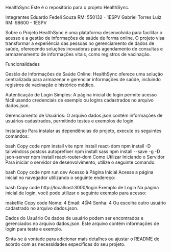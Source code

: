 HealthSync
Este é o repositório para o projeto HealthSync.

Integrantes
Eduardo Fedeli Souza RM: 550132 - 1ESPV
Gabriel Torres Luiz RM: 98600 - 1ESPV

Sobre o Projeto
HealthSync é uma plataforma desenvolvida para facilitar o acesso e a gestão de informações de saúde de forma online. O projeto visa transformar a experiência das pessoas no gerenciamento de dados de saúde, oferecendo soluções inovadoras para agendamento de consultas e armazenamento de informações vitais, como registros de vacinação.


Funcionalidades

Gestão de Informações de Saúde Online: HealthSync oferece uma solução centralizada para armazenar e gerenciar informações de saúde, incluindo registros de vacinação e histórico médico.

Autenticação de Login Simples: A página inicial de login permite acesso fácil usando credenciais de exemplo ou logins cadastrados no arquivo dados.json.

Gerenciamento de Usuários: O arquivo dados.json contém informações de usuários cadastrados, permitindo testes e exemplos de login.

Instalação
Para instalar as dependências do projeto, execute os seguintes comandos:

bash
Copy code
npm install vite
npm install react-dom
npm install -D tailwindcss postcss autoprefixer
npm install sass
npm install --save -g -D json-server
npm install react-router-dom
Como Utilizar
Iniciando o Servidor
Para iniciar o servidor de desenvolvimento, utilize o seguinte comando:

bash
Copy code
npm run dev
Acesso à Página Inicial
Acesse a página inicial no navegador utilizando o seguinte endereço:

bash
Copy code
http://localhost:3000/login
Exemplo de Login
Na página inicial de login, você pode utilizar o seguinte exemplo para acesso:

makefile
Copy code
Nome: 4
Email: 4@4
Senha: 4
Ou escolha outro usuário cadastrado no arquivo dados.json.

Dados do Usuário
Os dados de usuário podem ser encontrados e gerenciados no arquivo dados.json. Este arquivo contém informações de login para teste e exemplo.

Sinta-se à vontade para adicionar mais detalhes ou ajustar o README de acordo com as necessidades específicas do seu projeto.


